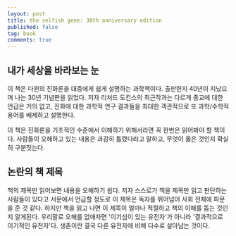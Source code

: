 ```yaml
---
layout: post
title: the selfish gene: 30th anniversary edition
published: false
tag: book
comments: true
---
```


## 내가 세상을 바라보는 눈
이 책은 다윈의 진화론을 대중에게 쉽게 설명하는 과학책이다. 출판한지 40년이 지났으며 나는 30년 기념판을 읽었다. 
저자 리처드 도킨스의 최근작과는 다르게 종교에 대한 언급은 거의 없고, 진화에 대한 과학적 연구 결과들을 최대한 객관적으로 또 과학/수학적 용어를 배제하고 설명한다.

이 책은 진화론을 기초적인 수준에서 이해하기 위해서라면 꼭 한번은 읽어봐야 할 책이다. 사람들이 오해하고 있는 내용은 과감히 틀렸다라고 말하고, 무엇이 옳은 것인지 확실히 구분짓는다.

## 논란의 책 제목
책의 제목만 읽어보면 내용을 오해하기 쉽다. 저자 스스로가 책을 제목만 읽고 판단하는 사람들이 있다고 서문에서 언급할 정도로 이 제목은 독자를 뛰어넘어 사회 전체에 파문을 준 것 같다. 하지만 책을 읽고 나면 이 제목이 얼마나 적절하고 책의 이해를 돕는 것인지 알게된다. 우리말로 오해를 없애자면 '이기심이 있는 유전자'가 아니라 '결과적으로 이기적인 유전자'다. 생존이란 결국 다른 유전자에 비해 다수로 살아남는 것이다.

 

